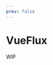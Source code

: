 ```yaml
---
prev: false
---
```


# VueFlux

WIP

<!-- 

## Description

This is the main component of the slider and will be the frame that displays the resources.

## Attributes

All the attributes are reactive, so if you change their value at any moment, the slider will be updated automatically.

### options

An object containing the slider options.

- **Type:** `Options`
- **Required:** `false`

This are the available options.

| Option | Type | Default | Description |
|--------|------|---------|-------------|
| allowFullscreen | Boolean | false | Allows the slider to be displayed in full screen |
| allowToSkipTransition | Boolean | true | If enabled you will be able to skip the running transition, otherwise you need to wait to interact again |
| aspectRatio | String | 16:9 | Aspect ratio to set the slider by `width:height` ratio |
| autohideTime | Number | 2500 | The time in *ms* that the controls and index buttons remain visible. If set to `0` they will never disappear |
| autoplay | Boolean | false | Autoplay images when preload finished |
| bindKeys | Boolean | false | Binds the arrow keys of keyboard to show next or previous |
| delay | Number | 5000 | The time in *ms* that an image will be displayed before changing to next |
| enableGestures | Boolean | false | Define if in touchable screens should use gestures instead of showing control and index buttons |
| infinite | Boolean | true | The slider will start over when reaches the last image, otherwise will stop |
| lazyLoad | Boolean | true | Enables or disables lazy loading of images. If disabled, transitions will not begin until all images have been loaded |
| lazyLoadAfter | Number | 3 | Indicates how many images have to be loaded before starting to load the rest in background |

This is the default options schema:

``` js
{
   allowFullscreen: false,
   allowToSkipTransition: true,
   autohideTime: 2500,
   autoplay: false,
   bindKeys: false,
   delay: 5000,
   enableGestures: false,
   infinite: true,
   lazyLoad: true,
   lazyLoadAfter: 5,
}
```

### transitions

This is an array that will own the transition components or custom transitions to be used between resources.

The transitions will be run in the order defined and then will begin again from the first.

- **Type:** `(Component | TransitionWithOptions)[]`
- **Required:** `true`

#### Included transitions

In this version there are 20 transitions included.

``` html
<script setup>
   import { shallowReactive } from 'vue';
   import {
      VueFlux,
      Img,
      Book,
      Zip,
   } from 'vue-flux';
   import 'vue-flux/style.css';

   const vfRscs = shallowReactive([
      new Img('URL1' 'img 1'),
      new Img('URL2' 'img 2'),
      new Img('URL3' 'img 3'),
   ]);

   const vfTransitions = shallowReactive([Book, Zip]);
</script>

<template>
   <VueFlux
      :rscs="vfRscs"
      :transitions="vfTransitions">
   </VueFlux>
</template>
```

::: tip

Check [transitions](../transitions) to see the list.

:::

#### Custom transitions

To use a custom transition, we need to import it and include it in the transitions array

Example:

``` html
<script setup>
   import { shallowReactive } from 'vue';
   import {
      VueFlux,
      Img,
      Book,
      Zip,
   } from 'vue-flux';
   import 'vue-flux/style.css';

   import CustomTransition1 from 'CustomTransition1.vue';
   import CustomTransition2 from 'CustomTransition2.vue';

   const vfRscs = shallowReactive([
      new Img('URL1' 'img 1'),
      new Img('URL2' 'img 2'),
      new Img('URL3' 'img 3'),
   ]);

   const vfTransitions = shallowReactive([Book, Zip, CustomTransition1, CustomTransition2);
</script>

<template>
   <VueFlux
      :rscs="vfRscs"
      :transitions="vfTransitions">
   </VueFlux>
</template>
```

::: tip

Check [custom transitions](../custom-transitions) to know more about how to create custom transitions.

:::

#### Transition options

In order to modify the parameters of transitions, you need to do it using an object with the following schema:

``` js
   interface TransitionWithOptions {
      component: Component;
      options: Object;
   }
```

To know which options the included transitions have, go to the transition documentation.

Following is an example of customizing an included transition and a custom transition.

``` html
<script setup>
   import { shallowReactive } from 'vue';
   import {
      VueFlux,
      Img,
      Blinds2D ,
   } from 'vue-flux';
   import 'vue-flux/style.css';
   import CustomTransition from 'CustomTransition.vue';

   const vfRscs = shallowReactive([
      new Img('URL1' 'img 1'),
      new Img('URL2' 'img 2'),
      new Img('URL3' 'img 3'),
   ]);

   const vfTransitions = [{
      component: Blinds2D,
      options: {
         tileDuration: 1000,
         easing: 'ease-in-out',
      },
   }, {
      component: CustomTransition,
      options: {
         rows: 4,
         cols: 10,
         totalDuration: 3000,
      },
   }];
</script>

<template>
   <VueFlux
      :rscs="vfRscs"
      :transitions="vfTransitions">
   </VueFlux>
</template>
```

### rscs

The array containing the resources to be displayed.

- **Type:** `(Resource | ResourceWithOptions)[]`
- **Required:** `true`

::: tip

If resource can not be loaded will be omitted displaying a console warning message.

:::

## Size

The slider size is defined the following way:

1. If defined by CSS that will be the size
2. If no width defined, will be parent's width
3. If no height defined, will calculate the height using a 16:9 ratio.

::: danger

If you want to define a size, avoid using `width` and `height` directly in the style attibute, as those values will be applied always, even in full screen, not letting the slider resize itself. So better use a class for `.vue-flux` component or set the `style` attribute in the parent.

:::

## Methods

### play(resourceIndex: number | Direction = Directions.next, delay?: number)

Starts displaying the images by the interval specified with [delay](#options) option.

#### resourceIndex

The number is the image number to start with, and can also be 'previous' and 'next'.

- **Type:** `number | 'previous' | 'next'`
- **Required:** `false`
- **Default:** `'next'`

#### delay

The delay is the time in *ms* to start. If not ime specified, the one set in config as `delay` will be used.

- **Type:** `number`
- **Required:** `false`
- **Default:** [config.delay](#options)

### stop(cancelTransition: boolean = false)

Stops playing images and remains in the current.

### show(resourceIndex: number | Direction = Directions.next, transitionIndex: number | Direction = Directions.next)

Displays the image specified by image number (or 'next' or 'prev') and using the specified transition.

#### resourceIndex

If no number, the next image will be showed.

- **Type:** number | Direction
- **Required:** false
- **Default:** Directions.next

#### transitionIndex

If no number, the next transition will be run.

- **Type:** number | Direction
- **Required:** false
- **Default:** Directions.next

## Slots

### preloader

Defined to hold the preloading functionality

You can use the included [FluxPreloader](../complements/flux-preloader) complement.

#### Example

``` html
<VueFlux
   :rscs="vfRscs"
   :transitions="vfTransitions">

   <template #preloader="preloaderProps">
      <FluxPreloader v-bind="preloaderProps" />
   </template>
</VueFlux>
```

### caption

Used to display the resources captions.

You can use the included [FluxCaption](../complements/flux-caption) complement.

#### Example

``` html
<VueFlux
   :rscs="vfRscs"
   :transitions="vfTransitions">

   <template #caption="captionProps">
      <FluxCaption v-bind="captionProps" />
   </template>
</VueFlux>
```

### controls

Used to display the slider controls.

You can use the included [FluxControls](../complements/flux-controls) complement.

#### Example

``` html
<VueFlux
   :rscs="vfRscs"
   :transitions="vfTransitions">

   <template #controls="controlsProps">
      <FluxControls v-bind="controlsProps" />
   </template>
</VueFlux>
```

### index

Used to display a resources index.

You can use the included [FluxIndex](../complements/flux-index) complement.

#### Example

``` html
<VueFlux
   :rscs="vfRscs"
   :transitions="vfTransitions">

   <template #index="indexProps">
      <FluxIndex v-bind="indexProps" />
   </template>
</VueFlux>
```

### pagination

Used to display the a resources pagination.

You can use the included [FluxPagination](../complements/flux-pagination) complement.

#### Example

``` html
<VueFlux
   :rscs="vfRscs"
   :transitions="vfTransitions">

   <template #pagination="paginationProps">
      <FluxPagination v-bind="paginationProps" />
   </template>
</VueFlux>
```

## Events

- `created`: fired when the slider component is created.
- `mounted`: fired when the slider component is mounted.
- `unmounted`: fired when the slider component is destroyed.
- `options-updated`: fired when the options have been updated.
- `ready`: fired when the slider is ready and will start to display images.
- `play`: fired when auto playing images.
- `stop`: fired when stopped to auto play images.
- `show`: fired when requested to show an image.
- `fullscreen-enter`: fired when entered in full screen mode.
- `fullscreen-exit`: fired when exit from full screen.
- `resources-preload-start`: fired when started to preload images.
- `resources-preload-end`: fired when finished to preload images.
- `resources-lazyload-start`: fired when start to lazy loading images.
- `resources-lazyload-end`: fired when finished to lay loading images.
- `transitions-updated`: fired when transitions updated.
- `transition-start`: fired when transition begin.
- `transition-cancel`: fired when transition is running and is being cancelled.
- `transition-end`: fired when transition finish.
 -->